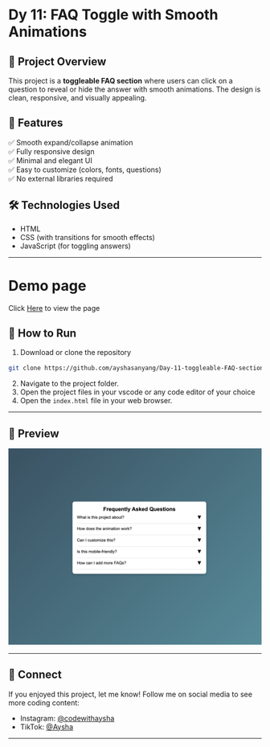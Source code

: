 # Dy 11: FAQ Toggle with Smooth Animations

## 📌 Project Overview
This project is a **toggleable FAQ section** where users can click on a question to reveal or hide the answer with smooth animations. The design is clean, responsive, and visually appealing.

## 🎯 Features
✅ Smooth expand/collapse animation  
✅ Fully responsive design  
✅ Minimal and elegant UI  
✅ Easy to customize (colors, fonts, questions)  
✅ No external libraries required  

## 🛠️ Technologies Used
- HTML
- CSS (with transitions for smooth effects)
- JavaScript (for toggling answers)

---

# Demo page

Click [Here](https://ayshasanyang.github.io/Day-11-toggleable-FAQ-section/) to view the page

## 🚀 How to Run
1. Download or clone the repository
```bash
git clone https://github.com/ayshasanyang/Day-11-toggleable-FAQ-section.git
```
2. Navigate to the project folder.
3. Open the project files in your vscode or any code editor of your choice
4. Open the `index.html` file in your web browser.

---

## 📸 Preview
![FAQ Toggle Preview](img/faq-toggle.png)

---

## 📢 Connect

If you enjoyed this project, let me know! Follow me on social media to see more coding content:

- Instagram: [@codewithaysha](#)
- TikTok: [@Aysha](#)

---